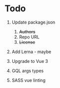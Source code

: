 # Todo

1. Update package.json

    1. ~~Authors~~
    2. Repo URL
    3. ~~License~~

2. Add Lerna - maybe
3. Upgrade to Vue 3
4. GQL args types
5. SASS vue linting
